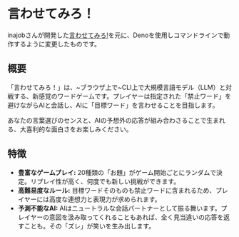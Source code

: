 # 言わせてみろ！

inajobさんが開発した[言わせてみろ!](https://github.com/inajob/iwasetemiro)を元に、Denoを使用しコマンドラインで動作するように変更したものです。

## 概要

「言わせてみろ！」は、~ブラウザ上で~CLI上で大規模言語モデル（LLM）と対戦する、新感覚のワードゲームです。プレイヤーは指定された「禁止ワード」を避けながらAIと会話し、AIに「目標ワード」を言わせることを目指します。

あなたの言葉選びのセンスと、AIの予想外の応答が組み合わさることで生まれる、大喜利的な面白さをお楽しみください。

## 特徴

- **豊富なゲームプレイ:** 20種類の「お題」がゲーム開始ごとにランダムで決定。リプレイ性が高く、何度でも新しい挑戦ができます。
- **高難易度なルール:** 目標ワードそのものも禁止ワードに含まれるため、プレイヤーには高度な連想力と表現力が求められます。
- **予測不能なAI:** AIはニュートラルな会話パートナーとして振る舞います。プレイヤーの意図を汲み取ってくれることもあれば、全く見当違いの応答を返すことも。その「ズレ」が笑いを生み出します。
